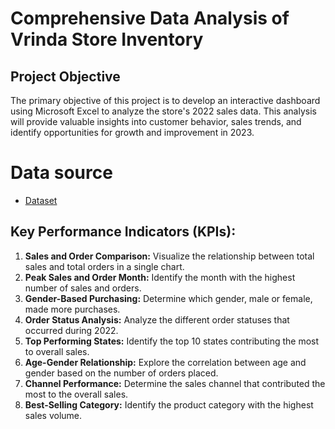 # Comprehensive Data Analysis of Vrinda Store Inventory


## Project Objective
The primary objective of this project is to develop an interactive dashboard using Microsoft Excel to analyze the store's 2022 sales data. This analysis will provide valuable insights into customer behavior, sales trends, and identify opportunities for growth and improvement in 2023.

# Data source
- <a href="https://github.com/SunnyRao07/Data-Analysis-Dashboard-In-Excel/blob/main/Vrinda%20Store%20Data%20Set.xlsx">Dataset<a/>

## Key Performance Indicators (KPIs):
1. **Sales and Order Comparison:** Visualize the relationship between total sales and total orders in a single chart.
2. **Peak Sales and Order Month:** Identify the month with the highest number of sales and orders.
3. **Gender-Based Purchasing:** Determine which gender, male or female, made more purchases.
4. **Order Status Analysis:** Analyze the different order statuses that occurred during 2022.
5. **Top Performing States:** Identify the top 10 states contributing the most to overall sales.
6. **Age-Gender Relationship:** Explore the correlation between age and gender based on the number of orders placed.
7. **Channel Performance:** Determine the sales channel that contributed the most to the overall sales.
8. **Best-Selling Category:** Identify the product category with the highest sales volume.
